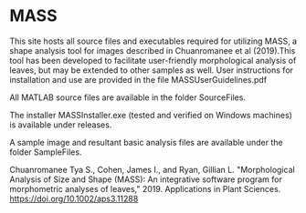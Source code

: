 # MASS

This site hosts all source files and executables required for utilizing MASS, a shape analysis tool for images described in Chuanromanee et al (2019).This tool has been developed to facilitate user-friendly morphological analysis of leaves, but may be extended to other samples as well. User instructions for installation and use are provided in the file MASSUserGuidelines.pdf

All MATLAB source files are available in the folder SourceFiles.

The installer MASSInstaller.exe (tested and verified on Windows machines) is available under releases.

A sample image and resultant basic analysis files are available under the folder SampleFiles.

Chuanromanee Tya S., Cohen, James I., and Ryan, Gillian L. "Morphological Analysis of Size and Shape (MASS): An integrative software program for morphometric analyses of leaves," 2019. Applications in Plant Sciences. https://doi.org/10.1002/aps3.11288

